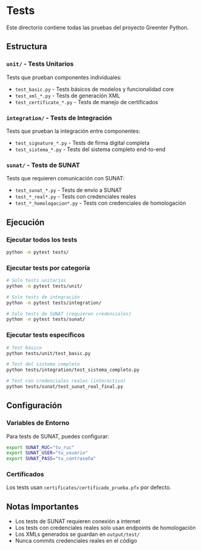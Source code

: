 # Tests

Este directorio contiene todas las pruebas del proyecto Greenter Python.

## Estructura

### `unit/` - Tests Unitarios
Tests que prueban componentes individuales:
- `test_basic.py` - Tests básicos de modelos y funcionalidad core
- `test_xml_*.py` - Tests de generación XML
- `test_certificate_*.py` - Tests de manejo de certificados

### `integration/` - Tests de Integración  
Tests que prueban la integración entre componentes:
- `test_signature_*.py` - Tests de firma digital completa
- `test_sistema_*.py` - Tests del sistema completo end-to-end

### `sunat/` - Tests de SUNAT
Tests que requieren comunicación con SUNAT:
- `test_sunat_*.py` - Tests de envío a SUNAT
- `test_*_real*.py` - Tests con credenciales reales
- `test_*_homologacion*.py` - Tests con credenciales de homologación

## Ejecución

### Ejecutar todos los tests
```bash
python -m pytest tests/
```

### Ejecutar tests por categoría
```bash
# Solo tests unitarios
python -m pytest tests/unit/

# Solo tests de integración  
python -m pytest tests/integration/

# Solo tests de SUNAT (requieren credenciales)
python -m pytest tests/sunat/
```

### Ejecutar tests específicos
```bash
# Test básico
python tests/unit/test_basic.py

# Test del sistema completo
python tests/integration/test_sistema_completo.py

# Test con credenciales reales (interactivo)
python tests/sunat/test_sunat_real_final.py
```

## Configuración

### Variables de Entorno
Para tests de SUNAT, puedes configurar:
```bash
export SUNAT_RUC="tu_ruc"
export SUNAT_USER="tu_usuario"  
export SUNAT_PASS="tu_contraseña"
```

### Certificados
Los tests usan `certificates/certificado_prueba.pfx` por defecto.

## Notas Importantes

- Los tests de SUNAT requieren conexión a internet
- Los tests con credenciales reales solo usan endpoints de homologación
- Los XMLs generados se guardan en `output/test/`
- Nunca commits credenciales reales en el código 